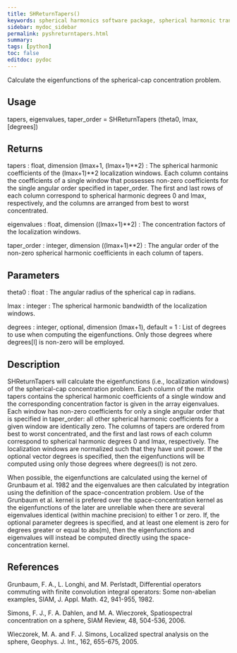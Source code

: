 ```yaml
---
title: SHReturnTapers()
keywords: spherical harmonics software package, spherical harmonic transform, legendre functions, multitaper spectral analysis, Python, gravity, magnetic field
sidebar: mydoc_sidebar
permalink: pyshreturntapers.html
summary:
tags: [python]
toc: false
editdoc: pydoc
---
```


Calculate the eigenfunctions of the spherical-cap concentration problem.

## Usage

tapers, eigenvalues, taper_order = SHReturnTapers (theta0, lmax, [degrees])

## Returns

tapers : float, dimension (lmax+1, (lmax+1)\*\*2)
:   The spherical harmonic coefficients of the (lmax+1)**2 localization windows. Each column contains the coefficients of a single window that possesses non-zero coefficients for the single angular order specified in taper_order. The first and last rows of each column correspond to spherical harmonic degrees 0 and lmax, respectively, and the columns are arranged from best to worst concentrated.

eigenvalues : float, dimension ((lmax+1)\*\*2)
:   The concentration factors of the localization windows.

taper_order : integer, dimension ((lmax+1)\*\*2)
:   The angular order of the non-zero spherical harmonic coefficients in each column of tapers.

## Parameters

theta0 : float
:   The angular radius of the spherical cap in radians.

lmax : integer
:   The spherical harmonic bandwidth of the localization windows.

degrees : integer, optional, dimension (lmax+1), default = 1
:   List of degrees to use when computing the eigenfunctions. Only those degrees where degrees[l] is non-zero will be employed.

## Description

SHReturnTapers will calculate the eigenfunctions (i.e., localization windows) of the spherical-cap concentration problem. Each column of the matrix tapers contains the spherical harmonic coefficients of a single window and the corresponding concentration factor is given in the array eigenvalues. Each window has non-zero coefficients for only a single angular order that is specified in taper_order: all other spherical harmonic coefficients for a given window are identically zero. The columns of tapers are ordered from best to worst concentrated, and the first and last rows of each column correspond to spherical harmonic degrees 0 and lmax, respectively. The localization windows are normalized such that they have unit power. If the optional vector degrees is specified, then the eigenfunctions will be computed using only those degrees where degrees(l) is not zero.

When possible, the eigenfunctions are calculated using the kernel of Grunbaum et al. 1982 and the eigenvalues are then calculated by integration using the definition of the space-concentration problem. Use of the Grunbaum et al. kernel is prefered over the space-concentration kernel as the eigenfunctions of the later are unreliable when there are several eigenvalues identical (within machine precision) to either 1 or zero. If, the optional parameter degrees is specified, and at least one element is zero for degrees greater or equal to abs(m), then the eigenfunctions and eigenvalues will instead be computed directly using the space-concentration kernel.

## References

Grunbaum, F. A., L. Longhi, and M. Perlstadt, Differential operators commuting with finite convolution integral operators: Some non-abelian examples, SIAM, J. Appl. Math. 42, 941-955, 1982.

Simons, F. J., F. A. Dahlen, and M. A. Wieczorek, Spatiospectral concentration on a sphere, SIAM Review, 48, 504-536, 2006.

Wieczorek, M. A. and F. J. Simons, Localized spectral analysis on the sphere, 
Geophys. J. Int., 162, 655-675, 2005.
